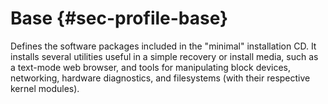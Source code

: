 # Base {#sec-profile-base}

Defines the software packages included in the "minimal" installation CD. It
installs several utilities useful in a simple recovery or install media, such
as a text-mode web browser, and tools for manipulating block devices,
networking, hardware diagnostics, and filesystems (with their respective
kernel modules).
